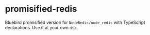 # promisified-redis
Bluebird promisified version for `NodeRedis/node_redis` with TypeScript declarations.
Use it at your own risk.
